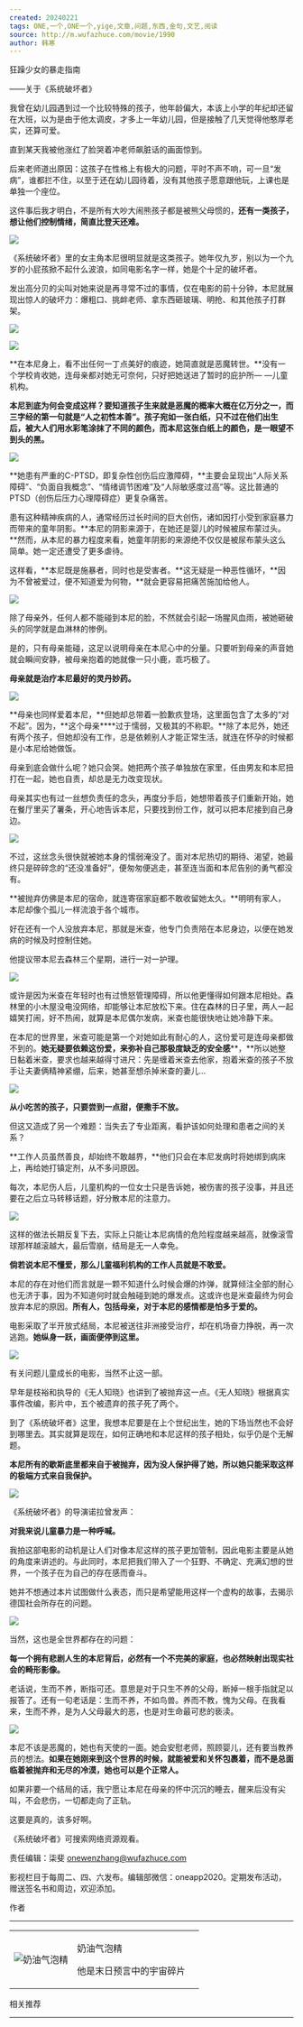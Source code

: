 ```yaml
---
created: 20240221
tags: ONE,一个,ONE一个,yige,文章,问题,东西,金句,文艺,阅读
source: http://m.wufazhuce.com/movie/1990
author: 韩寒
---
```



狂躁少女的暴走指南

——关于《系统破坏者》

我曾在幼儿园遇到过一个比较特殊的孩子，他年龄偏大，本该上小学的年纪却还留在大班，以为是由于他太调皮，才多上一年幼儿园，但是接触了几天觉得他憨厚老实，还算可爱。

直到某天我被他涨红了脸哭着冲老师飙脏话的画面惊到。

后来老师道出原因：这孩子在性格上有极大的问题，平时不声不响，可一旦“发病”，谁都拦不住，以至于还在幼儿园待着，没有其他孩子愿意跟他玩，上课也是单独一个座位。

这件事后我才明白，不是所有大吵大闹熊孩子都是被熊父母惯的，**还有一类孩子，想让他们控制情绪，简直比登天还难。**

![](assets/2024/3392/FlaAu_ZmhuH4ovGtu7OJ7R3CmMKR.jpeg)

《系统破坏者》里的女主角本尼很明显就是这类孩子。她年仅九岁，别以为一个九岁的小屁孩掀不起什么波浪，如同电影名字一样，她是个十足的破坏者。

发出高分贝的尖叫对她来说是再寻常不过的事情，仅在电影的前十分钟，本尼就展现出惊人的破坏力：爆粗口、挑衅老师、拿东西砸玻璃、明抢、和其他孩子打群架。

![](assets/2024/3392/FkOMDE0CnfbxJSaLLn9fbd0VBzmG.gif)

![](assets/2024/3392/FqMAZsqQDjJ8yUFEUTrjJr5KDmjv.gif)

**在本尼身上，看不出任何一丁点美好的痕迹，她简直就是恶魔转世。**没有一个学校肯收她，连母亲都对她无可奈何，只好把她送进了暂时的庇护所— —儿童机构。

**本尼到底为何会变成这样？**要知道孩子生来就是恶魔的概率大概在亿万分之一，而三字经的第一句就是“人之初性本善”。孩子宛如一张白纸，只不过在他们出生后，被大人们用水彩笔涂抹了不同的颜色，而本尼这张白纸上的颜色，是**一眼望不到头的黑。**

![](assets/2024/3392/Frsa7xmRiqGkZ9r90bUCJ71QJwr5.jpeg)

**她患有严重的C-PTSD，即复杂性创伤后应激障碍，**主要会呈现出“人际关系障碍”、“负面自我概念”、“情绪调节困难”及“人际敏感度过高”等。这比普通的PTSD（创伤后压力心理障碍症）更复杂痛苦。

患有这种精神疾病的人，通常经历过长时间的巨大创伤，诸如因打小受到家庭暴力而带来的童年阴影。**本尼的阴影来源于，在她还是婴儿的时候被尿布蒙过头。**然而，从本尼的暴力程度来看，她童年阴影的来源绝不仅仅是被尿布蒙头这么简单。她一定还遭受了更多虐待。

这样看，**本尼既是施暴者，同时也是受害者。**这无疑是一种恶性循环，**因为不曾被爱过，便不知道爱为何物，**就会更容易把痛苦施加给他人。

![](assets/2024/3392/FojEXToMeMRJASTKbO0e_DFEmBdK.jpeg)

除了母亲外，任何人都不能碰到本尼的脸，不然就会引起一场腥风血雨，被她砸破头的同学就是血淋林的惨例。

是的，只有母亲能碰，这足以说明母亲在本尼心中的分量。只要听到母亲的声音她就会瞬间安静，被母亲抱着的她就像一只小鹿，乖巧极了。

**母亲就是治疗本尼最好的灵丹妙药。** 

![](assets/2024/3392/FpTqe29I5OiAgk9AC9GNz3dD8jBe.jpeg)

**母亲也同样爱着本尼，**但她却总带着一脸歉疚登场，这里面包含了太多的“对不起”。因为，**这个母亲****过于懦弱，又极其的不称职。**除了本尼外，她还有两个孩子，但她却没有工作，总是依赖别人才能正常生活，就连在怀孕的时候都是小本尼给她做饭。

母亲到底会做什么呢？她只会哭。她把两个孩子单独放在家里，任由男友和本尼扭打在一起，她也自责，却总是无力改变现状。

母亲其实也有过一丝想负责任的念头，再度分手后，她想带着孩子们重新开始，她在餐厅里买了薯条，开心地告诉本尼，只要找到份工作，就可以把本尼接到自己身边。

![](assets/2024/3392/FhmuaFDS4ZRiZqIUipiQIJanMJlx.jpeg)

不过，这丝念头很快就被她本身的懦弱淹没了。面对本尼热切的期待、渴望，她最终只是碎碎念的“还没准备好”，便匆匆便逃走，甚至连当面和本尼告别的勇气都没有。

**被抛弃仿佛是本尼的宿命，就连寄宿家庭都不敢收留她太久。**明明有家人，本尼却像个孤儿一样流浪于各个城市。

好在还有一个人没放弃本尼，那就是米查，他专门负责陪在本尼身边，以便在她发病的时候及时控制住她。

他提议带本尼去森林三个星期，进行一对一护理。

![](assets/2024/3392/FuSPvAJUECw1ESjE-B32DEU2JfuP.jpeg)

或许是因为米查在年轻时也有过愤怒管理障碍，所以他更懂得如何跟本尼相处。森林里的小木屋没电没网络，却能够让本尼放松下来。住在森林的日子里，两人一起嬉笑打闹，好不热闹，就算是本尼偶尔发病，米查也能很快地让她冷静下来。

在本尼的世界里，米查可能是第一个对她如此有耐心的人，这份爱可是连母亲都做不到的。**她无疑要依赖这份爱，来弥补自己那极度缺乏的安全感****，**所以她整日黏着米查，要求也越来越得寸进尺：先是缠着米查去他家，抱着米查的孩子不放手让夫妻俩精神紧绷，后来，她甚至想杀掉米查的妻儿...

![](assets/2024/3392/Fvi8kpnlF_C7pdkfc_r4DoUXeiBa.jpeg)

**从小吃苦的孩子，只要尝到一点甜，便撒手不放。**

但这又造成了另一个难题：当失去了专业距离，看护该如何处理和患者之间的关系？

**工作人员虽然善良，却始终不敢越界，**他们只会在本尼发病时将她绑到病床上，再给她打镇定剂，从不多问原因。

每次，本尼伤人后，儿童机构的一位女士只是告诉她，被伤害的孩子没事，并且还要在之后立马转移话题，好分散本尼的注意力。

![](assets/2024/3392/Fow2pfoUTkgXtoTQIktwJolevalc.png)

这样的做法长期反复下去，实际上只能让本尼病情的危险程度越来越高，就像滚雪球那样越滚越大，最后雪崩，结局是无一人幸免。

**倘若说本尼不懂爱，那么儿童福利机构的工作人员就是不敢爱。**

本尼的存在对他们而言就是一颗不知道什么时候会爆的炸弹，就算倾注全部的耐心也无济于事，因为不知道何时就会触碰到她的爆发点。这或许也是米查最终为何会放弃本尼的原因。**所有人，包括母亲，对于本尼的感情都是怕多于爱的。**

电影采取了半开放式结局，本尼被送往非洲接受治疗，却在机场奋力挣脱，再一次逃跑。**她纵身一跃，画面便停到这里。**

![](assets/2024/3392/Fjo8s37yZ0qB5ghCdjhRbGt-9uCT.jpeg)

有关问题儿童成长的电影，当然不止这一部。

早年是枝裕和执导的《无人知晓》也讲到了被抛弃这一点。《无人知晓》根据真实事件改编，影片中，五个被遗弃的孩子死了两个。

到了《系统破坏者》这里，我想本尼要是在上个世纪出生，她的下场当然也不会好到哪里去。其实就算是现在，如何正确地和本尼这样的孩子相处，似乎仍是个无解题。

**本尼所有的歇斯底里都来自于被抛弃，因为没人保护得了她，所以她只能采取这样的极端方式来自我保护。**

![](assets/2024/3392/Fi7Iqkft7ZKf81D5HZWvrgtkSjwA.jpeg)

《系统破坏者》的导演诺拉曾发声：

**对我来说儿童暴力是一种呼喊。**

我拍这部电影的动机是让人们对像本尼这样的孩子更加管制，因此电影主要是从她的角度来讲述的。与此同时，本尼把我们带入了一个狂野、不确定、充满幻想的世界，一个孩子在为自己的存在感而奋斗。

她并不想通过本片试图做什么表态，而只是希望能用这样一个虚构的故事，去揭示德国社会所存在的问题。

![](assets/2024/3392/FvwfSSoSKDmXtbrStDuRckJdVRVY.jpeg)

当然，这也是全世界都存在的问题：

**每一个拥有悲剧人生的本尼背后，必然有一个不完美的家庭，也必然映射出现实社会的畸形影像。**

老话说，生而不养，断指可还。意思是对于只生不养的父母，断掉一根手指就足以报答了。还有一句老话是：生而不养，不如鸟兽。养而不教，愧为父母。在我看来，生而不养，是为人父母最大的恶，也是对生命最可悲的亵渎。

![](assets/2024/3392/FnzweCp7iWjE641NEP6nF3Reicty.jpeg)

本尼不该是恶魔的，她也有天使的一面。她会安慰老师，照顾婴儿，还有要当教养员的想法。**如果在她刚来到这个世界的时候，就能被爱和关怀包裹着，而不是总面临着被抛弃和无尽的冷漠，她也可以是个正常人。**

如果非要一个结局的话，我宁愿让本尼在母亲的怀中沉沉的睡去，醒来后没有尖叫，不会悲伤，一切都走向了正轨。

这要是真的，该多好啊。

《系统破坏者》可搜索网络资源观看。

责任编辑：柒斐 onewenzhang@wufazhuce.com

影视栏目于每周二、四、六发布。编辑部微信：oneapp2020。定期发布活动，赠送签名书和周边，欢迎添加。

作者

___

<table><tbody><tr><td><img src="assets/2024/3392/FsUInOnV4Bic29OX550VA35XNkj2.jpeg" alt="奶油气泡精"></td><td><p>奶油气泡精 <span>&nbsp;</span></p><p>他是末日预言中的宇宙碎片</p></td><td></td></tr></tbody></table>

相关推荐

___
